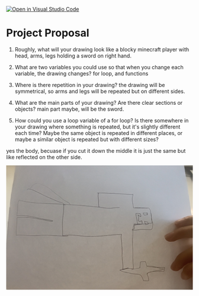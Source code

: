 [![Open in Visual Studio Code](https://classroom.github.com/assets/open-in-vscode-2e0aaae1b6195c2367325f4f02e2d04e9abb55f0b24a779b69b11b9e10269abc.svg)](https://classroom.github.com/online_ide?assignment_repo_id=20453725&assignment_repo_type=AssignmentRepo)
# Project Proposal

1. Roughly, what will your drawing look like
a blocky minecraft player with head, arms, legs holding a sword on right hand. 

2. What are two variables you could use so that when you change each variable, the drawing changes?
for loop, and functions

3. Where is there repetition in your drawing?
the drawing will be symmetrical, so arms and legs will be repeated but on different sides. 

4. What are the main parts of your drawing? Are there clear sections or objects?
main part maybe, will be the sword. 

5. How could you use a loop variable of a for loop? Is there somewhere in your drawing where something is repeated, but it's slightly different each time? Maybe the same object is repeated in different places, or maybe a similar object is repeated but with different sizes?

yes the body, becuase if you cut it down the middle it is just the same but like reflected on the other side. 

![](sketch.jpg)